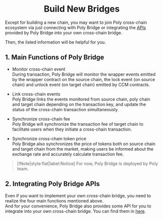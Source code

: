 <h1 align="center">Build New Bridges</h1>

Except for building a new chain, you may want to join Poly cross-chain ecosystem via just connecting with Poly Bridge or integrating the [APIs](bridge.md) provided by Poly Bridge into your own cross-chain bridge.

Then, the listed information will be helpful for you. 

## 1. Main Functions of Poly Bridge

* Monitor cross-chain event  
During transaction, Poly Bridge will monitor the wrapper events emitted by the wrapper contract on the source chain, the lock event (on source chain) and unlock event (on target chain) emitted by CCM contracts.


* Link cross-chain events  
Poly Bridge links the events monitored from source chain, poly chain and target chain depending on the transaction key, and update the status of the cross-chain transaction simultaneously.


* Synchronize cross-chain fee  
Poly Bridge will synchronize the transaction fee of target chain to facilitate users when they initiate a cross-chain transaction. 


* Synchronize cross-chain token price  
Poly Bridge also synchronizes the price of tokens both on source chain and target chain from the market, making users be informed about the exchange rate and accurately calculate transaction fee.

> [!Note|style:flat|label:Notice]
> For now, Poly Bridge is deployed by Poly team.

## 2. Integrating Poly Bridge APIs
Even if you want to implement your own cross-chain bridge, you need to realize the four main functions mentioned above.  
And for your convenience, Poly Bridge  also provides some API for you to integrate into your own cross-chain bridge.
You can find them in [here](bridge.md).



